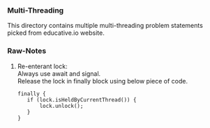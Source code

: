 ### Multi-Threading
This directory contains multiple multi-threading problem statements \
picked from educative.io website.


### Raw-Notes

1. Re-enterant lock: \
    Always use await and signal.\
    Release the lock in finally block using below piece of code.
    ```
    finally {
       if (lock.isHeldByCurrentThread()) {
           lock.unlock();
       }
    }
   ```